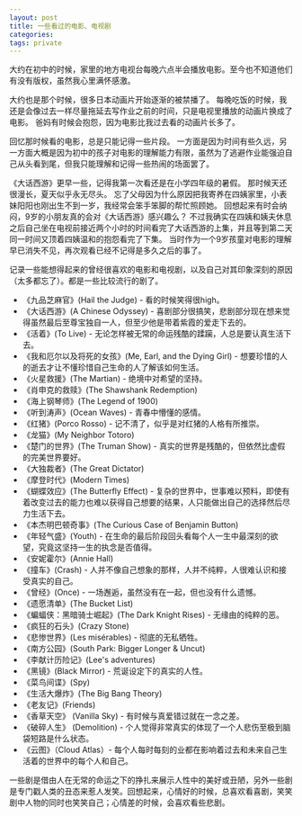 ```yaml
---
layout: post
title: 一些看过的电影、电视剧
categories:
tags: private
---
```


<!-- 这篇blog的目的并非是试图评价什么是好的电影电视剧，而是仅仅从个人经历的角度，记录自己看过的欣赏的一些剧作。 -->

大约在初中的时候，家里的地方电视台每晚六点半会播放电影。至今也不知道他们有没有版权，虽然我心里满怀感激。

大约也是那个时候，很多日本动画片开始逐渐的被禁播了。
每晚吃饭的时候，我还是会像过去一样尽量拖延去写作业之前的时间，只是电视里播放的动画片换成了电影。
爸妈有时候会抱怨，因为电影比我过去看的动画片长多了。

回忆那时候看的电影，总是只能记得一些片段。
一方面是因为时间有些久远，另一方面大概是因为初中的孩子对电影的理解能力有限，虽然为了逃避作业能强迫自己从头看到尾，但我只能理解和记得一些热闹的场面罢了。

《大话西游》更早一些，记得我第一次看还是在小学四年级的暑假。
那时候天还很漫长，夏天似乎永无尽头。
忘了父母因为什么原因把我寄养在四姨家里，小表妹阳阳也刚出生不到一岁，我经常会笨手笨脚的帮忙照顾她。
回想起来有时会纳闷，9岁的小朋友真的会对《大话西游》感兴趣么？
不过我确实在四姨和姨夫休息之后自己坐在电视前接近两个小时的时间看完了大话西游的上集，并且等到第二天同一时间又顶着四姨温和的抱怨看完了下集。
当时作为一个9岁孩童对电影的理解早已消失不见，再次观看已经不记得是多久之后的事了。

记录一些能想得起来的曾经很喜欢的电影和电视剧，以及自己对其印象深刻的原因（太多都忘了）。都是一些比较流行的剧了。

* 《九品芝麻官》(Hail the Judge) - 看的时候笑得很high。
* 《大话西游》(A Chinese Odyssey) - 喜剧部分很搞笑，悲剧部分现在想来觉得虽然最后至尊宝独自一人，但至少他是带着紫霞的爱走下去的。
* 《活着》(To Live) - 无论怎样被无常的命运残酷的蹂躏，人总是要认真生活下去。
* 《我和厄尔以及将死的女孩》(Me, Earl, and the Dying Girl) - 想要珍惜的人的逝去才让不懂珍惜自己生命的人了解该如何生活。
* 《火星救援》(The Martian) - 绝境中对希望的坚持。
* 《肖申克的救赎》(The Shawshank Redemption)
* 《海上钢琴师》(The Legend of 1900)
* 《听到涛声》(Ocean Waves) - 青春中懵懂的感情。
* 《红猪》(Porco Rosso) - 记不清了，似乎是对红猪的人格有所推崇。
* 《龙猫》(My Neighbor Totoro)
* 《楚门的世界》(The Truman Show) - 真实的世界是残酷的，但依然比虚假的完美世界要好。
* 《大独裁者》(The Great Dictator)
* 《摩登时代》(Modern Times)
* 《蝴蝶效应》(The Butterfly Effect) - 复杂的世界中，世事难以预料，即使有着改变过去的能力也难以获得自己想要的结果，人只能做出自己的选择然后尽力生活下去。
* 《本杰明巴顿奇事》(The Curious Case of Benjamin Button)
* 《年轻气盛》(Youth) - 在生命的最后阶段回头看每个人一生中最深刻的欲望，究竟这坚持一生的执念是否值得。
* 《安妮霍尔》(Annie Hall)
* 《撞车》(Crash) - 人并不像自己想象的那样，人并不纯粹，人很难认识和接受真实的自己。
* 《曾经》(Once) - 一场邂逅，虽然没有在一起，但也没有什么遗憾。
* 《遗愿清单》(The Bucket List)
* 《蝙蝠侠：黑暗骑士崛起》(The Dark Knight Rises) - 无缘由的纯粹的恶。
* 《疯狂的石头》(Crazy Stone)
* 《悲惨世界》(Les misérables) - 彻底的无私牺牲。
* 《南方公园》(South Park: Bigger Longer & Uncut)
* 《李献计历险记》(Lee's adventures)
* 《黑镜》(Black Mirror) - 荒诞设定下的真实的人性。
* 《菜鸟间谍》(Spy)
* 《生活大爆炸》(The Big Bang Theory)
* 《老友记》(Friends)
* 《香草天空》 (Vanilla Sky) - 有时候与真爱错过就在一念之差。
* 《破碎人生》 (Demolition) - 个人觉得非常真实的体现了一个人悲伤至极到脑袋短路是什么状态。
* 《云图》（Cloud Atlas）- 每个人每时每刻的业都在影响着过去和未来自己生活着的世界中的每个人和自己。

<!-- 还有一些个人喜欢的Stand Up Comedian，比如George Carlin, Ricky Gervais, Russell Peters, Bill Burr等等。 -->

一些剧是借由人在无常的命运之下的挣扎来展示人性中的美好或丑陋，另外一些剧是专门戳人类的丑态来惹人发笑。回想起来，心情好的时候，总喜欢看喜剧，笑笑剧中人物的同时也笑笑自己；心情差的时候，会喜欢看些悲剧。
